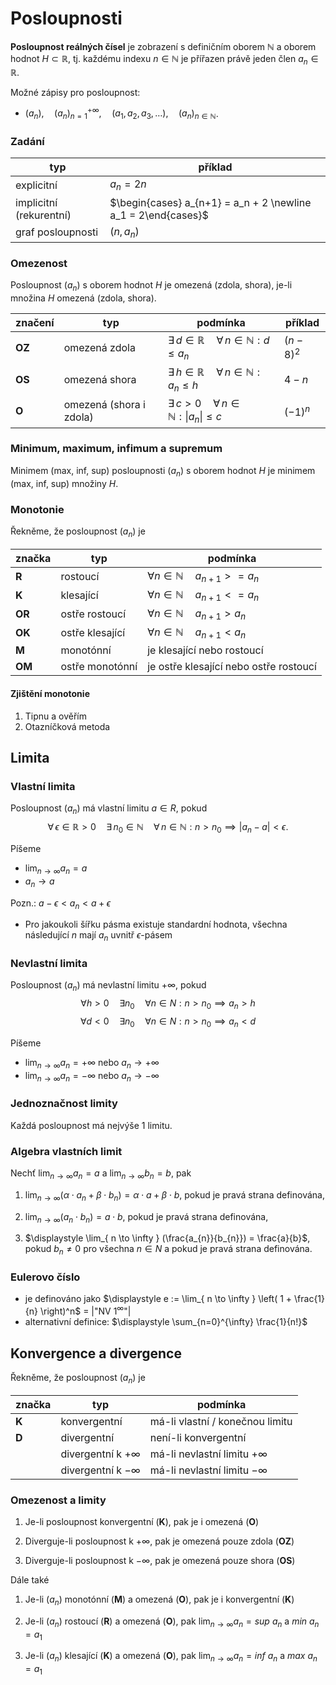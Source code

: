 # Posloupnosti

**Posloupnost reálných čísel** je zobrazení s definičním oborem $\mathbb{N}$ a oborem hodnot $H \subset \mathbb{R}$, tj. každému indexu $n \in \mathbb{N}$ je přířazen právě jeden člen $a_{n} \in \mathbb{R}$.

Možné zápisy pro posloupnost:
- $\displaystyle (a_{n}), \quad (a_{n})_{n=1}^{+\infty}, \quad (a_{1}, a_{2}, a_{3}, \dots), \quad (a_{n})_{n\in \mathbb{N}}$.

### Zadání

| typ                     | příklad                                                       |
| ----------------------- | ------------------------------------------------------------- |
| explicitní              | $a_n = 2n$                                                    |
| implicitní (rekurentní) | $\begin{cases} a_{n+1} = a_n + 2 \newline a_1 = 2\end{cases}$ |
| graf posloupnosti       | $(n, a_{n})$                                                  |

### Omezenost

Posloupnost $(a_n)$ s oborem hodnot $H$ je omezená (zdola, shora), je-li množina $H$ omezená (zdola, shora).

| značení | typ                     | podmínka                                                                        | příklad   |
| ------- | ----------------------- | ------------------------------------------------------------------------------- | --------- |
| **OZ**  | omezená zdola           | $\exists \, d \in \mathbb{R} \quad \forall \, n \in \mathbb{N} : d \leq a_{n}$  | $(n-8)^2$ |
| **OS**  | omezená shora           | $\exists \, h \in \mathbb{R} \quad \forall \, n \in \mathbb{N} : a_{n} \leq h$  | $4-n$     |
| **O**   | omezená (shora i zdola) | $\exists \, c > 0 \quad \forall \, n \in \mathbb{N} : \vert a_{n} \vert \leq c$ | $(-1)^n$  |

### Minimum, maximum, infimum a supremum

Minimem (max, inf, sup) posloupnosti $(a_n)$ s oborem hodnot $H$ je minimem (max, inf, sup) množiny $H$.

### Monotonie

Řekněme, že posloupnost $(a_n)$ je

| značka | typ             | podmínka                                                      |
| ------ | --------------- | ------------------------------------------------------------- |
| **R**  | rostoucí        | $\displaystyle \forall n \in \mathbb{N} \quad a_{n+1} >= a_n$ |
| **K**  | klesající       | $\displaystyle \forall n \in \mathbb{N} \quad a_{n+1} <= a_n$ |
| **OR** | ostře rostoucí  | $\displaystyle \forall n \in \mathbb{N} \quad a_{n+1} > a_n$  |
| **OK** | ostře klesající | $\displaystyle \forall n \in \mathbb{N} \quad a_{n+1} < a_n$  |
| **M**  | monotónní       | je klesající nebo rostoucí                                    |
| **OM** | ostře monotónní | je ostře klesající nebo ostře rostoucí                        |

#### Zjištění monotonie
1) Tipnu a ověřím
2) Otazníčková metoda

## Limita

### Vlastní limita

Posloupnost $(a_n)$ má vlastní limitu $a \in R$, pokud
$$\displaystyle \forall \, \epsilon \in \mathbb{R} > 0 \quad \exists \, n_{0} \in \mathbb{N} \quad \forall \, n \in \mathbb{N} : n > n_{0} \implies |a_{n} - a| < \epsilon.$$

Píšeme
- $\displaystyle \lim_{ n \to \infty } a_{n} = a$
- $a_{n} \to a$

Pozn.: $a - \epsilon < a_{n} < a + \epsilon$
- Pro jakoukoli šířku pásma existuje standardní hodnota, všechna následující $n$ mají $a_n$ uvnitř $\epsilon$-pásem

### Nevlastní limita

Posloupnost $(a_n)$ má nevlastní limitu $+\infty$, pokud
$$\displaystyle \forall h > 0 \quad \exists n_{0} \quad \forall n \in N : n > n_{0} \implies a_{n} > h$$
$$\displaystyle \forall d < 0 \quad \exists n_{0} \quad \forall n \in N : n > n_{0} \implies a_{n} < d$$

Píšeme
- $\displaystyle \lim_{ n \to \infty } a_{n} = +\infty$ nebo $a_{n} \to +\infty$
- $\displaystyle \lim_{ n \to \infty } a_{n} = -\infty$ nebo $a_{n} \to -\infty$

### Jednoznačnost limity

Každá posloupnost má nejvýše 1 limitu.

### Algebra vlastních limit

Nechť $\displaystyle \lim_{ n \to \infty } a_{n} = a$ a $\displaystyle \lim_{ n \to \infty } b_{n} = b$, pak
1) $\displaystyle \lim_{ n \to \infty } (\alpha \cdot a_{n} + \beta \cdot b_{n}) = \alpha \cdot a + \beta \cdot b$, pokud je pravá strana definována,

2) $\displaystyle \lim_{ n \to \infty } (a_{n} \cdot b_{n}) = a \cdot b$, pokud je pravá strana definována,

3) $\displaystyle \lim_{ n \to \infty } (\frac{a_{n}}{b_{n}}) = \frac{a}{b}$,  pokud $b_{n} \neq 0$ pro všechna $n \in N$ a pokud je pravá strana definována.

### Eulerovo číslo

- je definováno jako $\displaystyle e := \lim_{ n \to \infty } \left( 1 + \frac{1}{n} \right)^n$ = |"NV $1^\infty$"|
- alternativní definice: $\displaystyle \sum_{n=0}^{\infty} \frac{1}{n!}$

## Konvergence a divergence

Řekněme, že posloupnost $(a_n)$ je

| značka | typ                     | podmínka                         |
| ------ | ----------------------- | -------------------------------- |
| **K**  | konvergentní            | má-li vlastní / konečnou limitu  |
| **D**  | divergentní             | není-li konvergentní             |
|        | divergentní k $+\infty$ | má-li nevlastní limitu $+\infty$ |
|        | divergentní k $-\infty$ | má-li nevlastní limitu $-\infty$ |

### Omezenost a limity

1) Je-li posloupnost konvergentní (**K**), pak je i omezená (**O**)

2) Diverguje-li posloupnost k $+\infty$, pak je omezená pouze zdola (**OZ**)

3) Diverguje-li posloupnost k $-\infty$, pak je omezená pouze shora (**OS**)

Dále také
1) Je-li $(a_n)$ monotónní (**M**) a omezená (**O**), pak je i konvergentní (**K**)

2) Je-li $(a_n)$ rostoucí (**R**) a omezená (**O**), pak $\displaystyle \lim_{ n \to \infty } a_{n} = sup \ a_{n}$ a $min \ a_{n} = a_{1}$

3) Je-li $(a_n)$ klesající (**K**) a omezená (**O**), pak $\displaystyle \lim_{ n \to \infty } a_{n} = inf \ a_{n}$ a $max \ a_{n} = a_{1}$